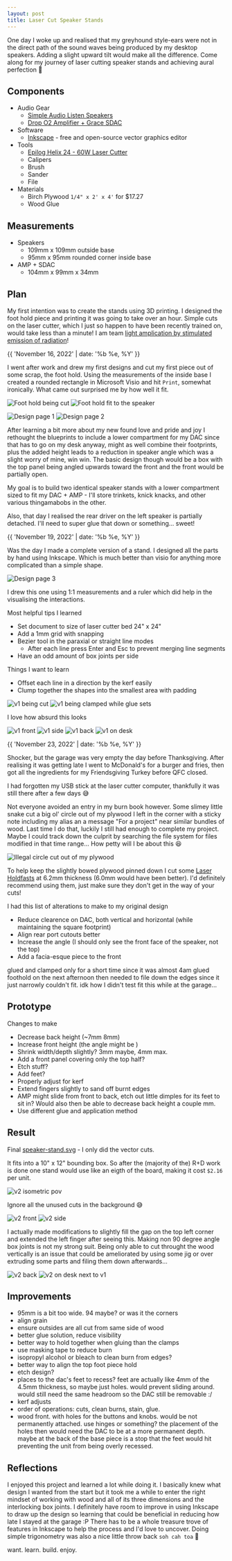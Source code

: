```yaml
---
layout: post
title: Laser Cut Speaker Stands
---
```


One day I woke up and realised that my greyhound style-ears were not in the direct path of the sound waves being produced by my desktop speakers. Adding a slight upward tilt would make all the difference. Come along for my journey of laser cutting speaker stands and achieving aural perfection :hear_no_evil:

<!-- Best Tutorials I Found:

- [Designing a Laser Cut Tabbed Box Using Inkscape](https://youtu.be/A1FIl5Eq4PQ)
- [Creating Laser Cut Tabbed Boxes in Inkscape](https://www.hackschool.org/post/creating-tabbed-boxes-in-inkscape)

The only example of a box with an angled side was [boxes.py consoles](https://florianfesti.github.io/boxes/html/generators.html#console) -->

## Components

- Audio Gear
  - [Simple Audio Listen Speakers](https://www.corsair.com/us/en/Categories/Products/Gaming-Headsets/Simple-Audio-Listen%E2%84%A2-Stereo-Speakers-with-Bluetooth/p/SH-90S0001-US)
  - [Drop O2 Amplifier + Grace SDAC](https://drop.com/buy/massdrop-o2-sdac-dac-amp)
- Software
  - [Inkscape](https://inkscape.org) - free and open-source vector graphics editor
- Tools
  - [Epilog Helix 24 - 60W Laser Cutter](https://www.epiloglaser.com/laser-machines/minihelix-techspecs.htm)
  - Calipers
  - Brush
  - Sander
  - File
- Materials
  - Birch Plywood `1/4" x 2' x 4'` for $17.27
  - Wood Glue

## Measurements

- Speakers
  - 109mm x 109mm outside base
  - 95mm x 95mm rounded corner inside base
- AMP + SDAC
  - 104mm x 99mm x 34mm

## Plan

My first intention was to create the stands using 3D printing. I designed the foot hold piece and printing it was going to take over an hour. Simple cuts on the laser cutter, which I just so happen to have been recently trained on, would take less than a minute! I am team [light amplication by stimulated emission of radiation](https://en.wikipedia.org/wiki/Laser)!

{{ 'November 16, 2022' | date: '%b %e, %Y' }}

I went after work and drew my first designs and cut my first piece out of some scrap, the foot hold. Using the measurements of the inside base I created a rounded rectangle in Microsoft Visio and hit `Print`, somewhat ironically. What came out surprised me by how well it fit.

![Foot hold being cut](/assets/img/speaker-stands/foot-cut.jpg)
![Foot hold fit to the speaker](/assets/img/speaker-stands/foot-cut-inserted.jpg)

![Design page 1](/assets/img/speaker-stands/plan-1.jpg)
![Design page 2](/assets/img/speaker-stands/plan-2.jpg)

After learning a bit more about my new found love and pride and joy I rethought the blueprints to include a lower compartment for my DAC since that has to go on my desk anyway, might as well combine their footprints, plus the added height leads to a reduction in speaker angle which was a slight worry of mine, win win. The basic design though would be a box with the top panel being angled upwards toward the front and the front would be partially open.

My goal is to build two identical speaker stands with a lower compartment sized to fit my DAC + AMP - I'll store trinkets, knick knacks, and other various thingamabobs in the other.

Also, that day I realised the rear driver on the left speaker is partially detached. I'll need to super glue that down or something... sweet!

{{ 'November 19, 2022' | date: '%b %e, %Y' }}

Was the day I made a complete version of a stand. I designed all the parts by hand using Inkscape. Which is much better than visio for anything more complicated than a simple shape.

![Design page 3](/assets/img/speaker-stands/plan-3.jpg)

I drew this one using 1:1 measurements and a ruler which did help in the visualising the interactions.

Most helpful tips I learned

- Set document to size of laser cutter bed 24" x 24"
- Add a 1mm grid with snapping
- Bezier tool in the paraxial or straight line modes
  - After each line press Enter and Esc to prevent merging line segments
- Have an odd amount of box joints per side

Things I want to learn

- Offset each line in a direction by the kerf easily
- Clump together the shapes into the smallest area with padding

![v1 being cut](/assets/img/speaker-stands/v1-cuts.jpg)
![v1 being clamped while glue sets](/assets/img/speaker-stands/v1-clamps.jpg)

I love how absurd this looks

![v1 front](/assets/img/speaker-stands/v1-front.jpg)
![v1 side](/assets/img/speaker-stands/v1-side.jpg)
![v1 back](/assets/img/speaker-stands/v1-back.jpg)
![v1 on desk](/assets/img/speaker-stands/v1.jpg)

{{ 'November 23, 2022' | date: '%b %e, %Y' }}

Shocker, but the garage was very empty the day before Thanksgiving.
After realising it was getting late I went to McDonald's for a burger and fries, then got all the ingredients for my Friendsgiving Turkey before QFC closed.

I had forgotten my USB stick at the laser cutter computer, thankfully it was still there after a few days :sweat_smile:

Not everyone avoided an entry in my burn book however. Some slimey little snake cut a big ol' circle out of my plywood I left in the corner with a sticky note including my alias an a message "For a project" near similar bundles of wood. Last time I do that, luckily I still had enough to complete my project. Maybe I could track down the culprit by searching the file system for files modified in that time range... How petty will I be about this :laughing:

![Illegal circle cut out of my plywood](/assets/img/speaker-stands/theft.jpg)

To help keep the slightly bowed plywood pinned down I cut some [Laser Holdfasts](https://www.festi.info/boxes.py/LaserHoldfast) at 6.2mm thickness (6.0mm would have been better). I'd definitely recommend using them, just make sure they don't get in the way of your cuts!

I had this list of alterations to make to my original design

- Reduce clearence on DAC, both vertical and horizontal (while maintaining the square footprint)
- Align rear port cutouts better
- Increase the angle (I should only see the front face of the speaker, not the top)
- Add a facia-esque piece to the front

glued and clamped only for a short time since it was almost 4am
glued foothold on the next afternoon
then needed to file down the edges since it just narrowly couldn't fit. idk how I didn't test fit this while at the garage...

## Prototype

Changes to make

- Decrease back height (~7mm 8mm)
- Increase front height (the angle might be )
- Shrink width/depth slightly? 3mm maybe, 4mm max.
- Add a front panel covering only the top half?
- Etch stuff?
- Add feet?
- Properly adjust for kerf
- Extend fingers slightly to sand off burnt edges
- AMP might slide from front to back, etch out little dimples for its feet to sit in? Would also then be able to decrease back height a couple mm.
- Use different glue and application method

## Result

Final [speaker-stand.svg](https://github.com/mic-max/micmax.pw/tree/master/assets/cad/speaker-stand.svg) - I only did the vector cuts.

It fits into a 10" x 12" bounding box. So after the (majority of the) R+D work is done one stand would use like an eigth of the board, making it cost `$2.16` per unit.

![v2 isometric pov](/assets/img/speaker-stands/v2-iso.jpg)

Ignore all the unused cuts in the background :sweat_smile:

![v2 front](/assets/img/speaker-stands/v2-front.jpg)
![v2 side](/assets/img/speaker-stands/v2-side.jpg)

I actually made modifications to slightly fill the gap on the top left corner and extended the left finger after seeing this. Making non 90 degree angle box joints is not my strong suit. Being only able to cut throught the wood vertically is an issue that could be ameliorated by using some jig or over extruding some parts and filing them down afterwards...

![v2 back](/assets/img/speaker-stands/v2-back.jpg)
![v2 on desk next to v1](/assets/img/speaker-stands/v2-and-v1.jpg)

## Improvements

- 95mm is a bit too wide. 94 maybe? or was it the corners
- align grain
- ensure outsides are all cut from same side of wood
- better glue solution, reduce visibility
- better way to hold together when gluing than the clamps
- use masking tape to reduce burn
- isopropyl alcohol or bleach to clean burn from edges?
- better way to align the top foot piece hold
- etch design?
- places to the dac's feet to recess? feet are actually like 4mm of the 4.5mm thickness, so maybe just holes. would prevent sliding around. would still need the same headroom so the DAC still be removable :/
- kerf adjusts
- order of operations: cuts, clean burns, stain, glue.
- wood front. with holes for the buttons and knobs. would be not permanently attached. use hinges or something? the placement of the holes then would need the DAC to be at a more permanent depth. maybe at the back of the base piece is a stop that the feet would hit preventing the unit from being overly recessed.

## Reflections

I enjoyed this project and learned a lot while doing it. I basically knew what design I wanted from the start but it took me a while to enter the right mindset of working with wood and all of its three dimensions and the interlocking box joints. I definitely have room to improve in using Inkscape to draw up the design so learning that could be beneficial in reducing how late I stayed at the garage :P There has to be a whole treasure trove of features in Inkscape to help the process and I'd love to uncover. Doing simple trigonometry was also a nice little throw back `soh cah toa` :triangular_ruler:

want. learn. build. enjoy.
